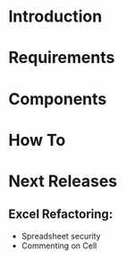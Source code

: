 # Introduction

# Requirements

# Components

# How To

# Next Releases
## Excel Refactoring:
- Spreadsheet security
- Commenting on Cell

